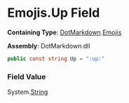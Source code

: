 # Emojis\.Up Field

**Containing Type**: [DotMarkdown](../../README.md)\.[Emojis](../README.md)

**Assembly**: DotMarkdown\.dll

```csharp
public const string Up = ":up:"
```

### Field Value

System\.[String](https://docs.microsoft.com/en-us/dotnet/api/system.string)
